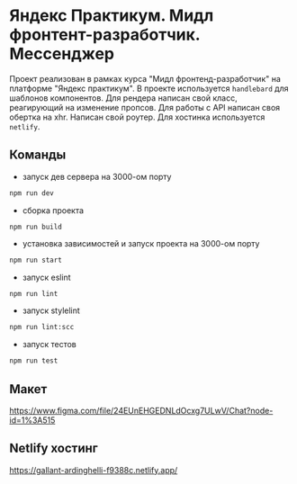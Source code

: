 # Яндекс Практикум. Мидл фронтент-разработчик. Мессенджер

Проект реализован в рамках курса "Мидл фронтенд-разработчик" на платформе "Яндекс практикум".
В проекте используется `handlebard` для шаблонов компонентов. Для рендера написан свой класс, реагирующий на изменение пропсов. Для работы с API написан своя обертка на xhr. Написан свой роутер. Для хостинка используется `netlify`.

## Команды

- запуск дев сервера на 3000-ом порту
```sh
npm run dev
```
- сборка проекта
```
npm run build
```
- установка зависимостей и запуск проекта на 3000-ом порту
```sh
npm run start
```
- запуск eslint
```sh
npm run lint
```
- запуск stylelint
```sh
npm run lint:scc
```
- запуск тестов
```sh
npm run test
```

## Макет

https://www.figma.com/file/24EUnEHGEDNLdOcxg7ULwV/Chat?node-id=1%3A515

## Netlify хостинг

https://gallant-ardinghelli-f9388c.netlify.app/
